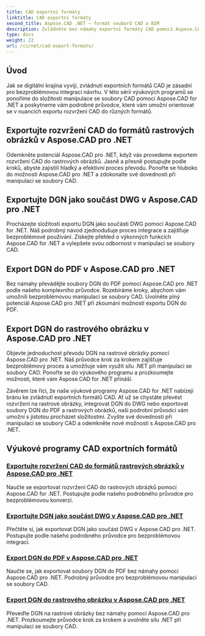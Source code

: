 ```yaml
---
title: CAD exportní formáty
linktitle: CAD exportní formáty
second_title: Aspose.CAD .NET – formát souborů CAD a BIM
description: Zvládněte bez námahy exportní formáty CAD pomocí Aspose.CAD pro .NET. Naučte se převádět rozvržení CAD, exportovat soubory DGN do PDF a rastrové obrázky prostřednictvím výukových programů.
type: docs
weight: 22
url: /cs/net/cad-export-formats/
---
```


## Úvod

Jak se digitální krajina vyvíjí, zvládnutí exportních formátů CAD je zásadní pro bezproblémovou integraci návrhu. V této sérii výukových programů se ponoříme do složitosti manipulace se soubory CAD pomocí Aspose.CAD for .NET a poskytneme vám podrobné průvodce, které vám umožní orientovat se v nuancích exportu rozvržení CAD do různých formátů.

## Exportujte rozvržení CAD do formátů rastrových obrázků v Aspose.CAD pro .NET

Odemkněte potenciál Aspose.CAD pro .NET, když vás provedeme exportem rozvržení CAD do rastrových obrázků. Jasně a přesně postupujte podle kroků, abyste zajistili hladký a efektivní proces převodu. Ponořte se hluboko do možností Aspose.CAD pro .NET a zdokonalte své dovednosti při manipulaci se soubory CAD.

## Exportujte DGN jako součást DWG v Aspose.CAD pro .NET

Procházejte složitosti exportu DGN jako součásti DWG pomocí Aspose.CAD for .NET. Náš podrobný návod zjednodušuje proces integrace a zajišťuje bezproblémové používání. Získejte přehled o výkonných funkcích Aspose.CAD for .NET a vylepšete svou odbornost v manipulaci se soubory CAD.

## Export DGN do PDF v Aspose.CAD pro .NET

Bez námahy převádějte soubory DGN do PDF pomocí Aspose.CAD pro .NET podle našeho komplexního průvodce. Rozebíráme kroky, abychom vám umožnili bezproblémovou manipulaci se soubory CAD. Uvolněte plný potenciál Aspose.CAD pro .NET při zkoumání možností exportu DGN do PDF.

## Export DGN do rastrového obrázku v Aspose.CAD pro .NET

Objevte jednoduchost převodu DGN na rastrové obrázky pomocí Aspose.CAD pro .NET. Náš průvodce krok za krokem zajišťuje bezproblémový proces a umožňuje vám využít sílu .NET při manipulaci se soubory CAD. Ponořte se do výukového programu a prozkoumejte možnosti, které vám Aspose.CAD for .NET přináší.

Závěrem lze říci, že naše výukové programy Aspose.CAD for .NET nabízejí bránu ke zvládnutí exportních formátů CAD. Ať už se chystáte převést rozvržení na rastrové obrázky, integrovat DGN do DWG nebo exportovat soubory DGN do PDF a rastrových obrázků, naši podrobní průvodci vám umožní s jistotou procházet složitostmi. Zvyšte své dovednosti při manipulaci se soubory CAD a odemkněte nové možnosti s Aspose.CAD pro .NET.
## Výukové programy CAD exportních formátů
### [Exportujte rozvržení CAD do formátů rastrových obrázků v Aspose.CAD pro .NET](./export-cad-layouts-to-raster-image-formats/)
Naučte se exportovat rozvržení CAD do rastrových obrázků pomocí Aspose.CAD for .NET. Postupujte podle našeho podrobného průvodce pro bezproblémovou konverzi.
### [Exportujte DGN jako součást DWG v Aspose.CAD pro .NET](./export-dgn-as-part-of-dwg/)
Přečtěte si, jak exportovat DGN jako součást DWG v Aspose.CAD pro .NET. Postupujte podle našeho podrobného průvodce pro bezproblémovou integraci.
### [Export DGN do PDF v Aspose.CAD pro .NET](./export-dgn-to-pdf/)
Naučte se, jak exportovat soubory DGN do PDF bez námahy pomocí Aspose.CAD pro .NET. Podrobný průvodce pro bezproblémovou manipulaci se soubory CAD.
### [Export DGN do rastrového obrázku v Aspose.CAD pro .NET](./export-dgn-to-raster-image/)
Převeďte DGN na rastrové obrázky bez námahy pomocí Aspose.CAD pro .NET. Prozkoumejte průvodce krok za krokem a uvolněte sílu .NET při manipulaci se soubory CAD.